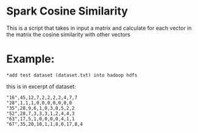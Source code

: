# Spark Cosine Similarity

This is a script that takes in input a matrix and calculate for each vector in the matrix the cosine similarity with other vectors


# Example:

```
*add test dataset (dataset.txt) into hadoop hdfs
```


this is in excerpt of dataset:

```
"16",45,12,7,2,2,2,2,4,7,7
"28",1,1,1,0,0,0,0,0,0,0
"35",28,9,6,1,0,3,0,5,2,2
"52",28,7,3,3,3,1,2,4,4,3
"63",17,5,1,0,0,0,0,4,1,1
"67",35,20,10,1,1,8,0,17,8,4
```



